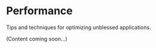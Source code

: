 # Performance

Tips and techniques for optimizing unblessed applications.

(Content coming soon...)
